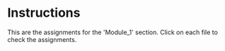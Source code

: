 # Instructions

This are the assignments for the 'Module_1' section. Click on each file to check the assignments.
